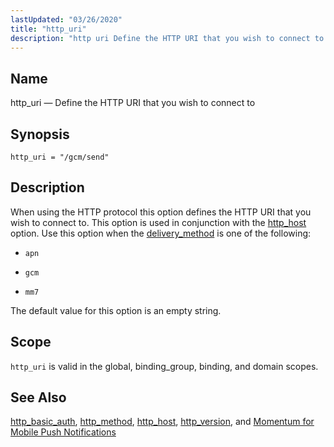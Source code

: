 ```yaml
---
lastUpdated: "03/26/2020"
title: "http_uri"
description: "http uri Define the HTTP URI that you wish to connect to http uri gcm send When using the HTTP protocol this option defines the HTTP URI that you wish to connect to This option is used in conjunction with the http host option Use this option when the delivery..."
---
```


<a name="conf.ref.http_uri"></a> 
## Name

http_uri — Define the HTTP URI that you wish to connect to

## Synopsis

`http_uri = "/gcm/send"`

<a name="idp24844320"></a> 
## Description

When using the HTTP protocol this option defines the HTTP URI that you wish to connect to. This option is used in conjunction with the [http_host](/momentum/4/config/ref-http-host) option. Use this option when the [delivery_method](/momentum/4/config/ref-delivery-method) is one of the following:

*   `apn`

*   `gcm`

*   `mm7`

The default value for this option is an empty string.

<a name="idp24852432"></a> 
## Scope

`http_uri` is valid in the global, binding_group, binding, and domain scopes.

<a name="idp24854288"></a> 
## See Also

[http_basic_auth](/momentum/4/config/ref-http-basic-auth), [http_method](/momentum/4/config/ref-http-method), [http_host](/momentum/4/config/ref-http-host), [http_version](/momentum/4/config/ref-http-version), and [Momentum for Mobile Push Notifications](/momentum/3/3-push)